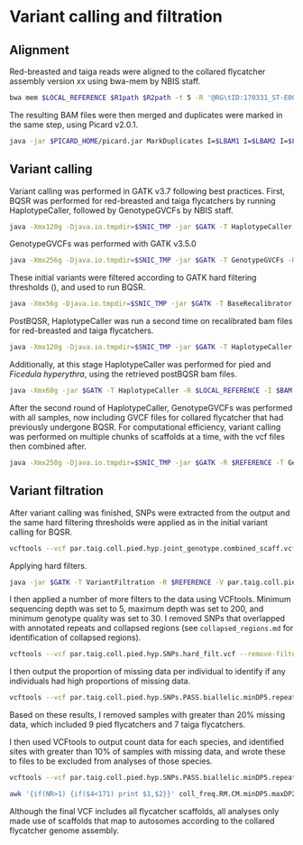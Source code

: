 # Variant calling and filtration

## Alignment

Red-breasted and taiga reads were aligned to the collared flycatcher assembly version xx using bwa-mem by NBIS staff.

```Bash
bwa mem $LOCAL_REFERENCE $R1path $R2path -t 5 -R '@RG\tID:170331_ST-E00216_0183_BHHTFCALXX.90_S11_L001\tPL:ILLUMINA\tLB:SX876_90.v1\tSM:Sample_90' | samtools view -h -T $LOCAL_REFERENCE -b -@ 5 - | samtools sort -O bam -T ${ALIGNMENT}.tmp -@ 5 - > $ALIGNMENT
```

The resulting BAM files were then merged and duplicates were marked in the same step, using Picard v2.0.1.

```Bash
java -jar $PICARD_HOME/picard.jar MarkDuplicates I=$LBAM1 I=$LBAM2 I=$LBAM3 I=$LBAM4  O=$ALLBAM METRICS_FILE=$METRICS REMOVE_DUPLICATES=false ASSUME_SORTED=true MAX_FILE_HANDLES_FOR_READ_ENDS_MAP=900
```


## Variant calling

Variant calling was performed in GATK v3.7 following best practices. First, BQSR was performed for red-breasted and taiga flycatchers by running HaplotypeCaller, followed by GenotypeGVCFs by NBIS staff.

```Bash
java -Xmx120g -Djava.io.tmpdir=$SNIC_TMP -jar $GATK -T HaplotypeCaller -R $LOCAL_REFERENCE -I $ALLBAM -o Sample_90.recal_0.g.vcf -ERC GVCF -nct 16
```

GenotypeGVCFs was performed with GATK v3.5.0
```Bash
java -Xmx256g -Djava.io.tmpdir=$SNIC_TMP -jar $GATK -T GenotypeGVCFs -R $LOCAL_REFERENCE -V SAMPLES_1-9.combined.recal_0.g.vcf -V SAMPLES_10-29.combined.recal_0.g.vcf -V SAMPLES_30-49.combined.recal_0.g.vcf -V SAMPLES_50-69.combined.recal_0.g.vcf -V SAMPLES_70-92.combined.recal_0.g.vcf -o $OUTFILE -nt 16
```

These initial variants were filtered according to GATK hard filtering thresholds (), and used to run BQSR.

```Bash
java -Xmx56g -Djava.io.tmpdir=$SNIC_TMP -jar $GATK -T BaseRecalibrator -R $LOCAL_REFERENCE -I $BAM -knownSites ALL_SAMPLES.merged.recal_0.filtered_indels.AC2.vcf -o Sample_90.recal_1.table -nct 8
```

PostBQSR, HaplotypeCaller was run a second time on recalibrated bam files for red-breasted and taiga flycatchers.

```Bash
java -Xmx120g -Djava.io.tmpdir=$SNIC_TMP -jar $GATK -T HaplotypeCaller -R $LOCAL_REFERENCE -I $ALLBAM -o Sample_90.recal_1.g.vcf -ERC GVCF -nct 16 -BQSR $RECAL_TABLE
```

Additionally, at this stage HaplotypeCaller was performed for pied and *Ficedula hyperythra*, using the retrieved postBQSR bam files.

```Bash
java -Xmx60g -jar $GATK -T HaplotypeCaller -R $LOCAL_REFERENCE -I $BAM -o SP_11_M.g.vcf -ERC gvcf -nct 10
```

After the second round of HaplotypeCaller, GenotypeGVCFs was performed with all samples, now including GVCF files for collared flycatcher that had previously undergone BQSR. For computational efficiency, variant calling was performed on multiple chunks of scaffolds at a time, with the vcf files then combined after.

```Bash
java -Xmx250g -Djava.io.tmpdir=$SNIC_TMP -jar $GATK -R $REFERENCE -T GenotypeGVCFs -V Taig.ANA.recal_1.HC.combined.gvcf -V Taig.YAK.recal_1.HC.combined.gvcf -V Taig.DOR.recal_1.HC.combined.gvcf -V Taig.IRK.recal_1.HC.combined.gvcf -V Taig.KAM.recal_1.HC.combined.gvcf -V Taig.MAG.recal_1.HC.combined.gvcf -V Taig.MAR.recal_1.HC.combined.gvcf -V Taig.small_pops.recal_1.HC.combined.gvcf -V Sample_93F24.g.vcf.gz -V Sample_93F26.g.vcf.gz -V Sample_93F30.g.vcf.gz -V Sample_93F32.g.vcf.gz -V Sample_93F34.g.vcf.gz -V Sample_93F35.g.vcf.gz -V Sample_93F42.g.vcf.gz -V Sample_93F44.g.vcf.gz -V Sample_93F45.g.vcf.gz -V Sample_93F47.g.vcf.gz -V Sample_93F54.g.vcf.gz -V Sample_93F56.g.vcf.gz -V Sample_93F59.g.vcf.gz -V Sample_93F74.g.vcf.gz -V Sample_93F75.g.vcf.gz -V Sample_93F77.g.vcf.gz -V Sample_93F82.g.vcf.gz -V Sample_93F88.g.vcf.gz -V Sample_93F89.g.vcf.gz -V Sample_93F90.g.vcf.gz -V Sample_93F92.g.vcf.gz -V Sample_93F93.g.vcf.gz -V Sample_93F94.g.vcf.gz -V Sample_93M25.g.vcf.gz -V Sample_93M27.g.vcf.gz -V Sample_93M28.g.vcf.gz -V Sample_93M29.g.vcf.gz -V Sample_93M36.g.vcf.gz -V Sample_93M38.g.vcf.gz -V Sample_93M39.g.vcf.gz -V Sample_93M40.g.vcf.gz -V Sample_93M41.g.vcf.gz -V Sample_93M46.g.vcf.gz -V Sample_93M53.g.vcf.gz -V Sample_93M55.g.vcf.gz -V Sample_93M58.g.vcf.gz -V Sample_93M71.g.vcf.gz -V Sample_93M72.g.vcf.gz -V Sample_93M73.g.vcf.gz -V Sample_93M78.g.vcf.gz -V Sample_93M79.g.vcf.gz -V Sample_93M80.g.vcf.gz -V Sample_93M81.g.vcf.gz -V Sample_93M83.g.vcf.gz -V Sample_93M84.g.vcf.gz -V Sample_93M86.g.vcf.gz -V Sample_93M91.g.vcf.gz -V Sample_15F129.g.vcf.gz -V Sample_15F130.g.vcf.gz -V Sample_15F131.g.vcf.gz -V Sample_15F135.g.vcf.gz -V Sample_15F142.g.vcf.gz -V Sample_15F143.g.vcf.gz -V Sample_15F145.g.vcf.gz -V Sample_15F149.g.vcf.gz -V Sample_15F151.g.vcf.gz -V Sample_15F17.g.vcf.gz -V Sample_15F18.g.vcf.gz -V Sample_15F21.g.vcf.gz -V Sample_15F22.g.vcf.gz -V Sample_15F23.g.vcf.gz -V Sample_15F24.g.vcf.gz -V Sample_15F25.g.vcf.gz -V Sample_15F29.g.vcf.gz -V Sample_15F447.g.vcf.gz -V Sample_15F448.g.vcf.gz -V Sample_15F450.g.vcf.gz -V Sample_15F453.g.vcf.gz -V Sample_15F457.g.vcf.gz -V Sample_15F459.g.vcf.gz -V Sample_15F460.g.vcf.gz -V Sample_15M153.g.vcf.gz -V Sample_15M155.g.vcf.gz -V Sample_15M158.g.vcf.gz -V Sample_15M160.g.vcf.gz -V Sample_15M161.g.vcf.gz -V Sample_15M162.g.vcf.gz -V Sample_15M163.g.vcf.gz -V Sample_15M201.g.vcf.gz -V Sample_15M202.g.vcf.gz -V Sample_15M203.g.vcf.gz -V Sample_15M204.g.vcf.gz -V Sample_15M207.g.vcf.gz -V Sample_15M468.g.vcf.gz -V Sample_15M469.g.vcf.gz -V Sample_15M475.g.vcf.gz -V Sample_15M477.g.vcf.gz -V Sample_15M49.g.vcf.gz -V Sample_15M537.g.vcf.gz -V Sample_15M568.g.vcf.gz -V Sample_15M571.g.vcf.gz -V Sample_15M573.g.vcf.gz -V Sample_15M589.g.vcf.gz -V Sample_15M684.g.vcf.gz -V Sample_15M724.g.vcf.gz -V Sample_31.recal_1.g.vcf -V Sample_32.recal_1.g.vcf -V Sample_4.recal_1.g.vcf -V Sample_48.recal_1.g.vcf -V Sample_49.recal_1.g.vcf -V Sample_51.recal_1.g.vcf -V Sample_52.recal_1.g.vcf -V Sample_53.recal_1.g.vcf -V Sample_54.recal_1.g.vcf -V Sample_55.recal_1.g.vcf -V Sample_56.recal_1.g.vcf -V Sample_77.recal_1.g.vcf -V Sample_82.recal_1.g.vcf -V Sample_83.recal_1.g.vcf -V Sample_92.recal_1.g.vcf -V SP_11_M.g.vcf -V SP_12_M.g.vcf -V SP_13_M.g.vcf -V SP_14_M.g.vcf -V SP_15_M.g.vcf -V SP_16_F.g.vcf -V SP_18-2_F.g.vcf -V SP_19_F.g.vcf -V SP_20-1_F.g.vcf -V SP_SP17-2_F.g.vcf -V SP_SV10_F.g.vcf -V SP_SV1_M.g.vcf -V SP_SV2_M.g.vcf -V SP_SV3_M.g.vcf -V SP_SV4_M.g.vcf -V SP_SV5_M.g.vcf -V SP_SV6_F.g.vcf -V SP_SV7_F.g.vcf -V SP_SV8_F.g.vcf -V SP_SV9_F.g.vcf -V F_hyperythra.g.vcf -L genotypeGVCF_4spec.region1.intervals -nt 1 -o $OUTPUT
```

## Variant filtration

After variant calling was finished, SNPs were extracted from the output and the same hard filtering thresholds were applied as in the initial variant calling for BQSR.

```Bash
vcftools --vcf par.taig.coll.pied.hyp.joint_genotype.combined_scaff.vcf --remove-indels --recode --recode-INFO-all --out par.taig.coll.pied.hyp.SNPs.unfilt
```

Applying hard filters.

```Bash
java -jar $GATK -T VariantFiltration -R $REFERENCE -V par.taig.coll.pied.hyp.SNPs.unfilt.recode.vcf --filterExpression "QD < 2.0 || FS > 60.0 || MQ < 40.0 || MQRankSum < -12.5 || ReadPosRankSum < -8.0" --filterName "hardFilter" -o par.taig.coll.pied.hyp.SNPs.hard_filt.vcf
```

I then applied a number of more filters to the data using VCFtools. Minimum sequencing depth was set to 5, maximum depth was set to 200, and minimum genotype quality was set to 30. I removed SNPs that overlapped with annotated repeats and collapsed regions (see `collapsed_regions.md` for identification of collapsed regions).

```Bash
vcftools --vcf par.taig.coll.pied.hyp.SNPs.hard_filt.vcf --remove-filtered-all --recode --recode-INFO-all --out par.taig.coll.pied.hyp.SNPs.PASS.biallelic.minDP5.repeats_rmvd.minGQ.all_chr.scaff_sorted --max-alleles 2 --minDP 5 --maxDP 200 --minGQ 30 --remove-filtered-geno-all --exclude-bed fAlb15.fa.out.bed
```

I then output the proportion of missing data per individual to identify if any individuals had high proportions of missing data.

```Bash
vcftools --vcf par.taig.coll.pied.hyp.SNPs.PASS.biallelic.minDP5.repeats_rmvd.minGQ.all_chr.scaff_sorted.vcf --missing-indv --out par.taig.coll.pied.hyp.SNPs.PASS.biallelic.minDP5.repeats_rmvd.minGQ.maxDP200
```

Based on these results, I removed samples with greater than 20% missing data, which included 9 pied flycatchers and 7 taiga flycatchers.

I then used VCFtools to output count data for each species, and identified sites with greater than 10% of samples with missing data, and wrote these to files to be excluded from analyses of those species.

```Bash
vcftools --vcf par.taig.coll.pied.hyp.SNPs.PASS.biallelic.minDP5.repeats_rmvd.minGQ.all_chr.scaff_sorted.vcf --counts --keep gotland.1993.2015.samples.txt --out coll_freq.minDP5.maxDP200.minGQ --exclude-positions missing_sites.CM.fem_het_Z.txt

awk '{if(NR>1) {if($4<171) print $1,$2}}' coll_freq.RM.CM.minDP5.maxDP200.minGQ.fem_het_rmvd.frq.count > missing_sites.CM.fem_het_Z.coll_max_miss_10_perc.txt
```

Although the final VCF includes all flycatcher scaffolds, all analyses only made use of scaffolds that map to autosomes according to the collared flycatcher genome assembly.
